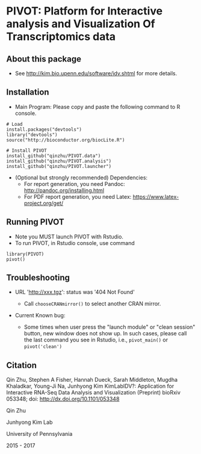 # PIVOT: Platform for Interactive analysis and Visualization Of Transcriptomics data

## About this package
  * See http://kim.bio.upenn.edu/software/idv.shtml for more details.

## Installation
  * Main Program: Please copy and paste the following command to R console.

```
# Load 
install.packages("devtools")
library("devtools")
source("http://bioconductor.org/biocLite.R")  

# Install PIVOT
install_github("qinzhu/PIVOT.data")
install_github("qinzhu/PIVOT.analysis")
install_github("qinzhu/PIVOT.launcher")
```
 * (Optional but strongly recommended) Dependencies:
   * For report generation, you need Pandoc: http://pandoc.org/installing.html
   * For PDF report generation, you need Latex: https://www.latex-project.org/get/

## Running PIVOT
  * Note you MUST launch PIVOT with Rstudio.
  * To run PIVOT, in Rstudio console, use command 
```
library(PIVOT)
pivot()
```

## Troubleshooting
 * URL 'http://xxx.tgz': status was '404 Not Found'
   * Call `chooseCRANmirror()` to select another CRAN mirror.
   
 * Current Known bug:
   * Some times when user press the "launch module" or "clean session" button, new window does not show up. In such cases, please call the last command you see in Rstudio, i.e., `pivot_main()` or `pivot('clean')`

## Citation

Qin Zhu, Stephen A Fisher, Hannah Dueck, Sarah Middleton, Mugdha Khaladkar, Young-Ji Na, Junhyong Kim KimLabIDV?: Application for Interactive RNA-Seq Data Analysis and Visualization (Preprint) bioRxiv 053348; doi: http://dx.doi.org/10.1101/053348


Qin Zhu

Junhyong Kim Lab

University of Pennsylvania

2015 - 2017
